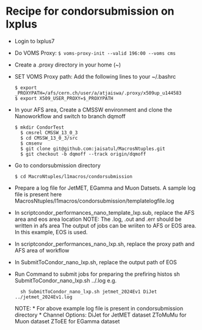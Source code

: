 # Recipe for condorsubmission on lxplus
- Login to lxplus7
- Do VOMS Proxy:
  ```$ voms-proxy-init --valid 196:00 --voms cms```
- Create a .proxy directory in your home (~)
- SET VOMS Proxy path: Add the following lines to your ~/.bashrc
  ```
  $ export _PROXYPATH=/afs/cern.ch/user/a/atjaiswa/.proxy/x509up_u144583
  $ export X509_USER_PROXY=$_PROXYPATH
  ```
- In your AFS area, Create a CMSSW environment and clone the Nanoworkflow and switch to branch dqmoff
  ```
  $ mkdir CondorTest
	$ cmsrel CMSSW_13_0_3
	$ cd CMSSW_13_0_3/src
	$ cmsenv
	$ git clone git@github.com:jaisatul/MacrosNtuples.git
	$ git checkout -b dqmoff --track origin/dqmoff
  ```
- Go to condorsubmission directory
  ```
  $ cd MacroNtuples/l1macros/condorsubmission
  ```
- Prepare a log file for JetMET, EGamma and Muon Datsets. A sample log file is present here MacrosNtuples/l1macros/condorsubmission/templatelogfile.log
- In scriptcondor_performances_nano_template_lxp.sub, replace the AFS area and eos area location
	NOTE: 
		The .log, .out and .err should be written in afs area
		The output of jobs can be wriiten to AFS or EOS area. In this example, EOS is used.
- In scriptcondor_performances_nano_lxp.sh, replace the proxy path and AFS area of workflow
- In SubmitToCondor_nano_lxp.sh, replace the output path of EOS
- Run Command to submit jobs for preparing the prefiring histos
  sh SubmitToCondor_nano_lxp.sh <DirName> <Channel> ../<logFileName>.log
	e.g.
  ```
	sh SubmitToCondor_nano_lxp.sh jetmet_2024Ev1 DiJet ../jetmet_2024Ev1.log
  ```

	NOTE:
		* For above example log file is present in condorsubmission directory
		* Channel Options: 
			DiJet for JetMET dataset
			ZToMuMu for Muon dataset
			ZToEE for EGamma dataset
